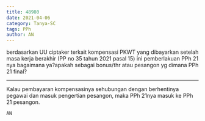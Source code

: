 ```yaml
---
title: 48980
date: 2021-04-06
category: Tanya-SC
tags: PPh
author: AN
---
```


berdasarkan UU ciptaker terkait kompensasi PKWT yang dibayarkan setelah masa kerja berakhir (PP no 35 tahun 2021 pasal 15) ini pemberlakuan PPh 21 nya bagaimana ya?apakah sebagai bonus/thr atau pesangon yg dimana PPh 21 final?

---

Kalau pembayaran kompensasinya sehubungan dengan berhentinya pegawai dan masuk pengertian pesangon, maka PPh 21nya masuk ke PPh 21 pesangon.

`AN`
